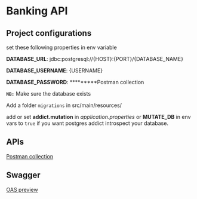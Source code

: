 # Banking API

## Project configurations

set these following properties in env variable

**DATABASE_URL**: jdbc:postgresql://{HOST}:{PORT}/{DATABASE_NAME}

**DATABASE_USERNAME**: {USERNAME}

**DATABASE_PASSWORD**: *********Postman collection

**`NB:`** Make sure the database exists

Add a folder `migrations` in src/main/resources/

add or set **addict.mutation** in _application.properties_ or **MUTATE_DB** in env vars to `true` if you want postgres addict introspect your database.

## APIs

[Postman collection](https://www.postman.com/descent-module-geoscientist-81959278/workspace/banking-app/collection/33817658-ea2914df-9fa9-41d1-adf9-3b5d61d02807?action=share&creator=33817658)

## Swagger

[OAS preview](https://petstore.swagger.io/?url=https://raw.githubusercontent.com/banking-org/banking-api/dev/docs/api.yaml)